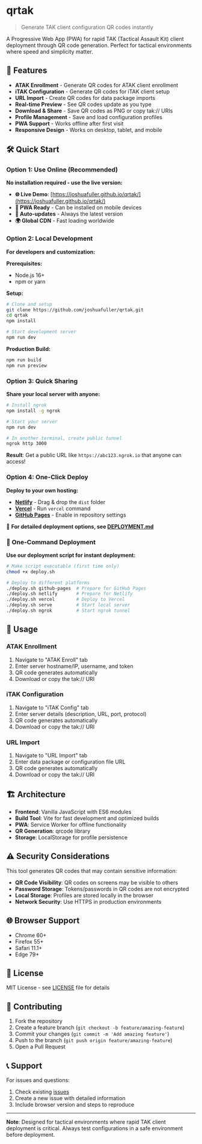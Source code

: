 # qrtak

> Generate TAK client configuration QR codes instantly

A Progressive Web App (PWA) for rapid TAK (Tactical Assault Kit) client deployment through QR code generation. Perfect for tactical environments where speed and simplicity matter.

## 🚀 Features

- **ATAK Enrollment** - Generate QR codes for ATAK client enrollment
- **iTAK Configuration** - Generate QR codes for iTAK client setup  
- **URL Import** - Create QR codes for data package imports
- **Real-time Preview** - See QR codes update as you type
- **Download & Share** - Save QR codes as PNG or copy tak:// URIs
- **Profile Management** - Save and load configuration profiles
- **PWA Support** - Works offline after first visit
- **Responsive Design** - Works on desktop, tablet, and mobile

## 🛠️ Quick Start

### Option 1: Use Online (Recommended)
**No installation required - use the live version:**
- **🌐 Live Demo**: [https://joshuafuller.github.io/qrtak/](https://joshuafuller.github.io/qrtak/)
- **📱 PWA Ready** - Can be installed on mobile devices
- **🔄 Auto-updates** - Always the latest version
- **🌍 Global CDN** - Fast loading worldwide

### Option 2: Local Development
**For developers and customization:**

**Prerequisites:**
- Node.js 16+ 
- npm or yarn

**Setup:**
```bash
# Clone and setup
git clone https://github.com/joshuafuller/qrtak.git
cd qrtak
npm install

# Start development server
npm run dev
```

**Production Build:**
```bash
npm run build
npm run preview
```

### Option 3: Quick Sharing
**Share your local server with anyone:**
```bash
# Install ngrok
npm install -g ngrok

# Start your server
npm run dev

# In another terminal, create public tunnel
ngrok http 3000
```

**Result**: Get a public URL like `https://abc123.ngrok.io` that anyone can access!

### Option 4: One-Click Deploy
**Deploy to your own hosting:**
- **[Netlify](https://netlify.com)** - Drag & drop the `dist` folder
- **[Vercel](https://vercel.com)** - Run `vercel` command
- **[GitHub Pages](https://pages.github.com)** - Enable in repository settings

📖 **For detailed deployment options, see [DEPLOYMENT.md](DEPLOYMENT.md)**

### 🚀 One-Command Deployment
**Use our deployment script for instant deployment:**
```bash
# Make script executable (first time only)
chmod +x deploy.sh

# Deploy to different platforms
./deploy.sh github-pages  # Prepare for GitHub Pages
./deploy.sh netlify       # Prepare for Netlify
./deploy.sh vercel        # Deploy to Vercel
./deploy.sh serve         # Start local server
./deploy.sh ngrok         # Start ngrok tunnel
```

## 📱 Usage

### ATAK Enrollment
1. Navigate to "ATAK Enroll" tab
2. Enter server hostname/IP, username, and token
3. QR code generates automatically
4. Download or copy the tak:// URI

### iTAK Configuration  
1. Navigate to "iTAK Config" tab
2. Enter server details (description, URL, port, protocol)
3. QR code generates automatically
4. Download or copy the tak:// URI

### URL Import
1. Navigate to "URL Import" tab
2. Enter data package or configuration file URL
3. QR code generates automatically
4. Download or copy the tak:// URI

## 🏗️ Architecture

- **Frontend**: Vanilla JavaScript with ES6 modules
- **Build Tool**: Vite for fast development and optimized builds
- **PWA**: Service Worker for offline functionality
- **QR Generation**: qrcode library
- **Storage**: LocalStorage for profile persistence

## ⚠️ Security Considerations

This tool generates QR codes that may contain sensitive information:

- **QR Code Visibility**: QR codes on screens may be visible to others
- **Password Storage**: Tokens/passwords in QR codes are not encrypted
- **Local Storage**: Profiles are stored locally in the browser
- **Network Security**: Use HTTPS in production environments

## 🌐 Browser Support

- Chrome 60+
- Firefox 55+ 
- Safari 11.1+
- Edge 79+

## 📄 License

MIT License - see [LICENSE](LICENSE) file for details

## 🤝 Contributing

1. Fork the repository
2. Create a feature branch (`git checkout -b feature/amazing-feature`)
3. Commit your changes (`git commit -m 'Add amazing feature'`)
4. Push to the branch (`git push origin feature/amazing-feature`)
5. Open a Pull Request

## 📞 Support

For issues and questions:
1. Check existing [issues](https://github.com/joshuafuller/qrtak/issues)
2. Create a new issue with detailed information
3. Include browser version and steps to reproduce

---

**Note**: Designed for tactical environments where rapid TAK client deployment is critical. Always test configurations in a safe environment before deployment. 